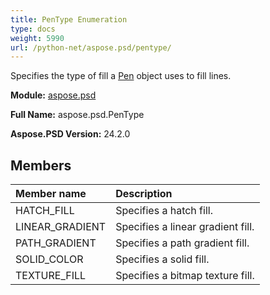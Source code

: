 ```yaml
---
title: PenType Enumeration
type: docs
weight: 5990
url: /python-net/aspose.psd/pentype/
---
```


Specifies the type of fill a [Pen](/psd/python-net/aspose.psd/pen/) object uses to fill lines.

**Module:** [aspose.psd](/psd/python-net/aspose.psd/)

**Full Name:** aspose.psd.PenType

**Aspose.PSD Version:** 24.2.0

## **Members**
| **Member name** | **Description** |
| :- | :- |
| HATCH_FILL | Specifies a hatch fill. |
| LINEAR_GRADIENT | Specifies a linear gradient fill. |
| PATH_GRADIENT | Specifies a path gradient fill. |
| SOLID_COLOR | Specifies a solid fill. |
| TEXTURE_FILL | Specifies a bitmap texture fill. |
